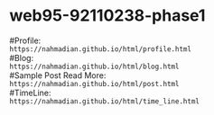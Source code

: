 # web95-92110238-phase1<br />
#Profile:<br />
`https://nahmadian.github.io/html/profile.html`<br />
#Blog:<br />
`https://nahmadian.github.io/html/blog.html`<br />
#Sample Post Read More:<br />
`https://nahmadian.github.io/html/post.html`<br />
#TimeLine:<br />
`https://nahmadian.github.io/html/time_line.html`
